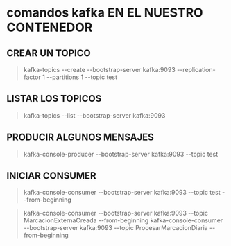 # comandos kafka EN EL NUESTRO CONTENEDOR

## CREAR UN TOPICO

> kafka-topics --create --bootstrap-server kafka:9093 --replication-factor 1 --partitions 1 --topic test

## LISTAR LOS TOPICOS

> kafka-topics --list --bootstrap-server kafka:9093

## PRODUCIR ALGUNOS MENSAJES

> kafka-console-producer --bootstrap-server kafka:9093 --topic test

## INICIAR CONSUMER

> kafka-console-consumer --bootstrap-server kafka:9093 --topic test --from-beginning

> kafka-console-consumer --bootstrap-server kafka:9093 --topic MarcacionExternaCreada --from-beginning
> kafka-console-consumer --bootstrap-server kafka:9093 --topic ProcesarMarcacionDiaria --from-beginning